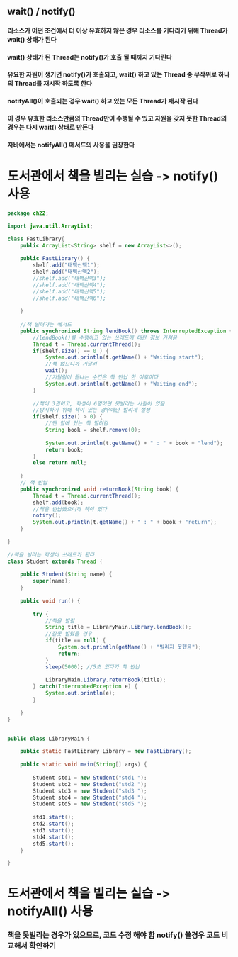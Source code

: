 ## wait() / notify()
#### 리소스가 어떤 조건에서 더 이상 유효하지 않은 경우 리소스를 기다리기 위해 Thread가 wait() 상태가 된다
#### wait() 상태가 된 Thread는 notify()가 호출 될 때까지 기다린다
#### 유요한 자원이 생기면 notify()가 호출되고, wait() 하고 있는 Thread 중 무작위로 하나의 Thread를 재시작 하도록 한다
#### notifyAll()이 호출되는 경우 wait() 하고 있는 모든 Thread가 재시작 된다
#### 이 경우 유효한 리소스만큼의 Thread만이 수행될 수 있고 자원을 갖지 못한 Thread의 경우는 다시 wait() 상태로 만든다
#### 자바에서는 notifyAll() 메서드의 사용을 권장한다

# 도서관에서 책을 빌리는 실습 -> notify() 사용
```java
package ch22;

import java.util.ArrayList;

class FastLibrary{
	public ArrayList<String> shelf = new ArrayList<>();
	
	public FastLibrary() {
		shelf.add("태백산맥1");
		shelf.add("태백산맥2");
		//shelf.add("태백산맥3");
		//shelf.add("태백산맥4");
		//shelf.add("태백산맥5");
		//shelf.add("태백산맥6");
		
	}
	
	//책 빌려가는 메서드
	public synchronized String lendBook() throws InterruptedException {
		//lendBook()를 수행하고 있는 쓰레드에 대한 정보 가져옴
		Thread t = Thread.currentThread();
		if(shelf.size() == 0 ) {
			System.out.println(t.getName() + "Waiting start");
			//책 없으니까 기달려
			wait();
			//기달림이 끝나는 순간은 책 반납 한 이후이다
			System.out.println(t.getName() + "Waiting end");
		}
		
		//책이 3권이고, 학생이 6명이면 못빌리는 사람이 있음
		//방지하기 위해 책이 있는 경우에만 빌리게 설정
		if(shelf.size() > 0) {
			//맨 앞에 있는 책 빌려감
			String book = shelf.remove(0);
			
			System.out.println(t.getName() + " : " + book + "lend");
			return book;
		}
		else return null;
		
	}
	// 책 반납
	public synchronized void returnBook(String book) {
		Thread t = Thread.currentThread();
		shelf.add(book);
		//책을 반납했으니까 책이 있다
		notify();
		System.out.println(t.getName() + " : " + book + "return");
	}
	
}

//책을 빌리는 학생이 쓰레드가 된다
class Student extends Thread {
	
	public Student(String name) {
		super(name);
	}
	
	public void run() {
		
		try {
			//책을 빌림
			String title = LibraryMain.Library.lendBook();
			//잘못 빌렸을 경우
			if(title == null) {
				System.out.println(getName() + "빌리지 못했음");
				return;
			}
			sleep(5000); //5초 있다가 책 반납 
			
			LibraryMain.Library.returnBook(title);
		} catch(InterruptedException e) {
			System.out.println(e);
		}
		
	}
}


public class LibraryMain {

	public static FastLibrary Library = new FastLibrary();
	
	public static void main(String[] args) {
		
		Student std1 = new Student("std1 ");
		Student std2 = new Student("std2 ");
		Student std3 = new Student("std3 ");
		Student std4 = new Student("std4 ");
		Student std5 = new Student("std5 ");
		
		std1.start();
		std2.start();
		std3.start();
		std4.start();
		std5.start();
	}

}
```

# 도서관에서 책을 빌리는 실습 -> notifyAll() 사용
### 책을 못빌리는 경우가 있으므로, 코드 수정 해야 함 notify() 쓸경우 코드 비교해서 확인하기

